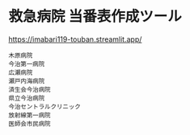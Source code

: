 # 救急病院 当番表作成ツール

https://imabari119-touban.streamlit.app/

```
木原病院
今治第一病院
広瀬病院
瀬戸内海病院
済生会今治病院
県立今治病院
今治セントラルクリニック
放射線第一病院
医師会市民病院
```

